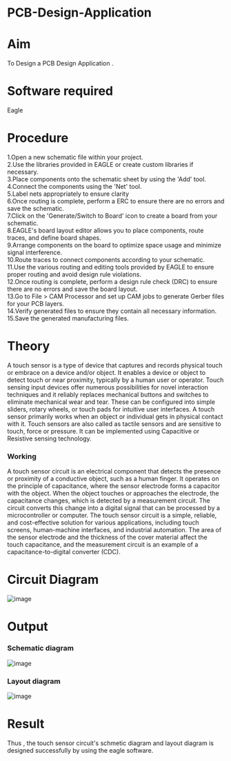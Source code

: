 # PCB-Design-Application
# Aim
To Design a PCB Design Application .

# Software required
Eagle

# Procedure
1.Open a new schematic file within your project.</br>
2.Use the libraries provided in EAGLE or create custom libraries if necessary.</br>
3.Place components onto the schematic sheet by using the 'Add' tool.</br>
4.Connect the components using the 'Net' tool.</br>
5.Label nets appropriately to ensure clarity</br>
6.Once routing is complete, perform a ERC to ensure there are no errors and save the schematic.</br>
7.Click on the 'Generate/Switch to Board' icon to create a board from your schematic.</br>
8.EAGLE's board layout editor allows you to place components, route traces, and define board shapes.</br>
9.Arrange components on the board to optimize space usage and minimize signal interference.</br>
10.Route traces to connect components according to your schematic.</br>
11.Use the various routing and editing tools provided by EAGLE to ensure proper routing and avoid design rule violations.</br>
12.Once routing is complete, perform a design rule check (DRC) to ensure there are no errors and save the board layout.</br>
13.Go to File > CAM Processor and set up CAM jobs to generate Gerber files for your PCB layers.</br>
14.Verify generated files to ensure they contain all necessary information.</br>
15.Save the generated manufacturing files.</br>

# Theory

A touch sensor is a type of device that captures and records physical touch or embrace on a device and/or object. 
It enables a device or object to detect touch or near proximity, typically by a human user or operator. Touch sensing input devices
offer numerous possibilities for novel interaction techniques and it reliably replaces mechanical buttons and switches to eliminate 
mechanical wear and tear. These can be configured into simple sliders, rotary wheels, or touch pads for intuitive user interfaces. 
A touch sensor primarily works when an object or individual gets in physical contact with it. Touch sensors are also called as 
tactile sensors and are sensitive to touch, force or pressure. It can be implemented using Capacitive or Resistive sensing technology.


### Working 

A touch sensor circuit is an electrical component that detects the presence or proximity of a conductive object, such as a human finger. 
It operates on the principle of capacitance, where the sensor electrode forms a capacitor with the object. When the object touches or 
approaches the electrode, the capacitance changes, which is detected by a measurement circuit. The circuit converts this change into a 
digital signal that can be processed by a microcontroller or computer. The touch sensor circuit is a simple, reliable, and cost-effective 
solution for various applications, including touch screens, human-machine interfaces, and industrial automation. The area of the sensor 
electrode and the thickness of the cover material affect the touch capacitance, and the measurement circuit is an example of a
capacitance-to-digital converter (CDC).




# Circuit Diagram

![image](https://github.com/panimalarponnurangam/PCB-Design-Application/assets/121490826/4027b804-709f-4c58-af09-b4a256a261ba)


# Output

### Schematic diagram

![image](https://github.com/panimalarponnurangam/PCB-Design-Application/assets/121490826/c57bde4e-69ec-4e91-8d1d-beeb21700605)


### Layout diagram

![image](https://github.com/panimalarponnurangam/PCB-Design-Application/assets/121490826/10f59ce5-33d8-4f8b-a1c3-8d7631be4776)


# Result

Thus , the touch sensor circuit's schmetic diagram and layout diagram is designed successfully by using the eagle software.

